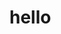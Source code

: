 <h1> hello </h1>
<title> GitHub First Task </tittle>
<a herf="www.gg277.com"> GG 227 </a>
<body>
<h1> This is my first practice on Git. Feeling Exxcited! </h1>  
</body>
